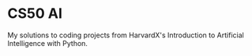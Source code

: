 # CS50 AI
My solutions to coding projects from HarvardX's Introduction to Artificial Intelligence with Python.
